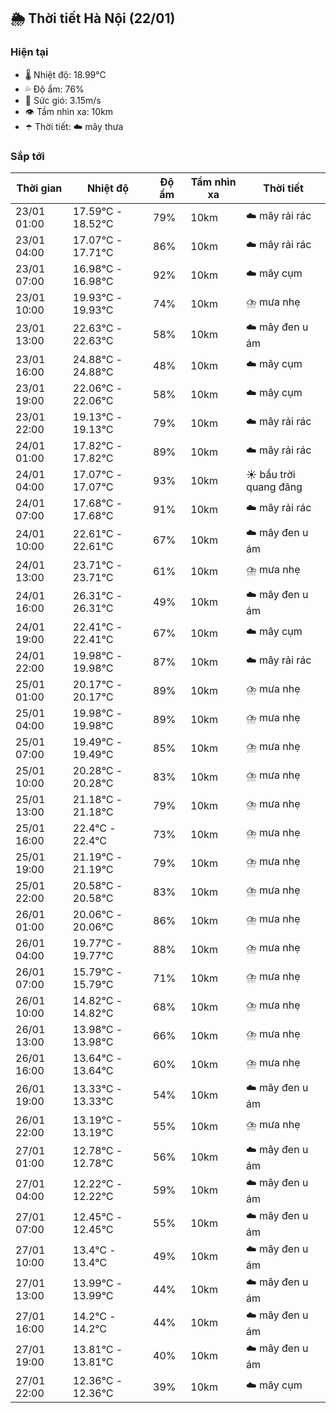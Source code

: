 ## 🌦️ Thời tiết Hà Nội (22/01)

### Hiện tại

- 🌡️ Nhiệt độ: 18.99℃
- 💦 Độ ẩm: 76%
- 💨 Sức gió: 3.15m/s
- 👁️ Tầm nhìn xa: 10km
- ☂️ Thời tiết: ☁️ mây thưa

### Sắp tới

| Thời gian | Nhiệt độ | Độ ẩm | Tầm nhìn xa | Thời tiết |
| --- | --- | --- | --- | --- |
| 23/01 01:00 | 17.59℃ - 18.52℃ | 79% | 10km | ☁️ mây rải rác |
| 23/01 04:00 | 17.07℃ - 17.71℃ | 86% | 10km | ☁️ mây rải rác |
| 23/01 07:00 | 16.98℃ - 16.98℃ | 92% | 10km | ☁️ mây cụm |
| 23/01 10:00 | 19.93℃ - 19.93℃ | 74% | 10km | ⛈️ mưa nhẹ |
| 23/01 13:00 | 22.63℃ - 22.63℃ | 58% | 10km | ☁️ mây đen u ám |
| 23/01 16:00 | 24.88℃ - 24.88℃ | 48% | 10km | ☁️ mây cụm |
| 23/01 19:00 | 22.06℃ - 22.06℃ | 58% | 10km | ☁️ mây cụm |
| 23/01 22:00 | 19.13℃ - 19.13℃ | 79% | 10km | ☁️ mây rải rác |
| 24/01 01:00 | 17.82℃ - 17.82℃ | 89% | 10km | ☁️ mây rải rác |
| 24/01 04:00 | 17.07℃ - 17.07℃ | 93% | 10km | ☀️ bầu trời quang đãng |
| 24/01 07:00 | 17.68℃ - 17.68℃ | 91% | 10km | ☁️ mây rải rác |
| 24/01 10:00 | 22.61℃ - 22.61℃ | 67% | 10km | ☁️ mây đen u ám |
| 24/01 13:00 | 23.71℃ - 23.71℃ | 61% | 10km | ⛈️ mưa nhẹ |
| 24/01 16:00 | 26.31℃ - 26.31℃ | 49% | 10km | ☁️ mây đen u ám |
| 24/01 19:00 | 22.41℃ - 22.41℃ | 67% | 10km | ☁️ mây cụm |
| 24/01 22:00 | 19.98℃ - 19.98℃ | 87% | 10km | ☁️ mây rải rác |
| 25/01 01:00 | 20.17℃ - 20.17℃ | 89% | 10km | ⛈️ mưa nhẹ |
| 25/01 04:00 | 19.98℃ - 19.98℃ | 89% | 10km | ⛈️ mưa nhẹ |
| 25/01 07:00 | 19.49℃ - 19.49℃ | 85% | 10km | ⛈️ mưa nhẹ |
| 25/01 10:00 | 20.28℃ - 20.28℃ | 83% | 10km | ⛈️ mưa nhẹ |
| 25/01 13:00 | 21.18℃ - 21.18℃ | 79% | 10km | ⛈️ mưa nhẹ |
| 25/01 16:00 | 22.4℃ - 22.4℃ | 73% | 10km | ⛈️ mưa nhẹ |
| 25/01 19:00 | 21.19℃ - 21.19℃ | 79% | 10km | ⛈️ mưa nhẹ |
| 25/01 22:00 | 20.58℃ - 20.58℃ | 83% | 10km | ⛈️ mưa nhẹ |
| 26/01 01:00 | 20.06℃ - 20.06℃ | 86% | 10km | ⛈️ mưa nhẹ |
| 26/01 04:00 | 19.77℃ - 19.77℃ | 88% | 10km | ⛈️ mưa nhẹ |
| 26/01 07:00 | 15.79℃ - 15.79℃ | 71% | 10km | ⛈️ mưa nhẹ |
| 26/01 10:00 | 14.82℃ - 14.82℃ | 68% | 10km | ⛈️ mưa nhẹ |
| 26/01 13:00 | 13.98℃ - 13.98℃ | 66% | 10km | ⛈️ mưa nhẹ |
| 26/01 16:00 | 13.64℃ - 13.64℃ | 60% | 10km | ⛈️ mưa nhẹ |
| 26/01 19:00 | 13.33℃ - 13.33℃ | 54% | 10km | ☁️ mây đen u ám |
| 26/01 22:00 | 13.19℃ - 13.19℃ | 55% | 10km | ⛈️ mưa nhẹ |
| 27/01 01:00 | 12.78℃ - 12.78℃ | 56% | 10km | ☁️ mây đen u ám |
| 27/01 04:00 | 12.22℃ - 12.22℃ | 59% | 10km | ☁️ mây đen u ám |
| 27/01 07:00 | 12.45℃ - 12.45℃ | 55% | 10km | ☁️ mây đen u ám |
| 27/01 10:00 | 13.4℃ - 13.4℃ | 49% | 10km | ☁️ mây đen u ám |
| 27/01 13:00 | 13.99℃ - 13.99℃ | 44% | 10km | ☁️ mây đen u ám |
| 27/01 16:00 | 14.2℃ - 14.2℃ | 44% | 10km | ☁️ mây đen u ám |
| 27/01 19:00 | 13.81℃ - 13.81℃ | 40% | 10km | ☁️ mây đen u ám |
| 27/01 22:00 | 12.36℃ - 12.36℃ | 39% | 10km | ☁️ mây cụm |

